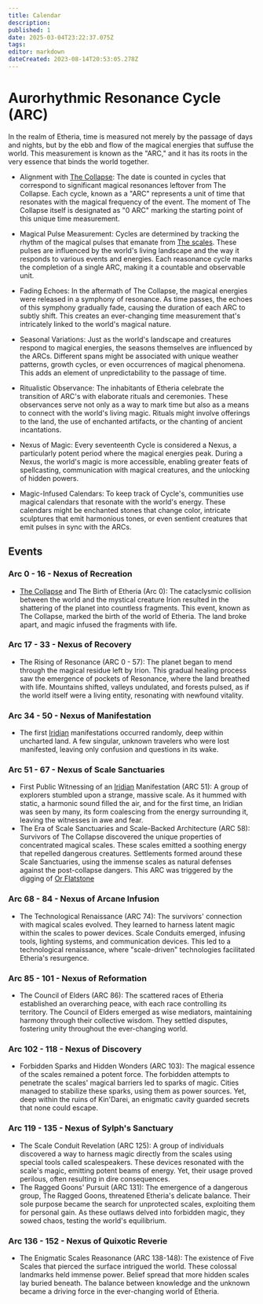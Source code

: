 ```yaml
---
title: Calendar
description: 
published: 1
date: 2025-03-04T23:22:37.075Z
tags: 
editor: markdown
dateCreated: 2023-08-14T20:53:05.278Z
---
```


# Aurorhythmic Resonance Cycle (ARC)

In the realm of Etheria, time is measured not merely by the passage of days and nights, but by the ebb and flow of the magical energies that suffuse the world. This measurement is known as the "ARC," and it has its roots in the very essence that binds the world together.

- Alignment with [The Collapse](/i/17):
The date is counted in cycles that correspond to significant magical resonances leftover from The Collapse. Each cycle, known as a "ARC" represents a unit of time that resonates with the magical frequency of the event. The moment of The Collapse itself is designated as "0 ARC" marking the starting point of this unique time measurement.

- Magical Pulse Measurement:
Cycles are determined by tracking the rhythm of the magical pulses that emanate from [The scales](/i/19). These pulses are influenced by the world's living landscape and the way it responds to various events and energies. Each reasonance cycle marks the completion of a single ARC, making it a countable and observable unit.

- Fading Echoes:
In the aftermath of The Collapse, the magical energies were released in a symphony of resonance. As time passes, the echoes of this symphony gradually fade, causing the duration of each ARC to subtly shift. This creates an ever-changing time measurement that's intricately linked to the world's magical nature.

- Seasonal Variations:
Just as the world's landscape and creatures respond to magical energies, the seasons themselves are influenced by the ARCs. Different spans might be associated with unique weather patterns, growth cycles, or even occurrences of magical phenomena. This adds an element of unpredictability to the passage of time.

- Ritualistic Observance:
The inhabitants of Etheria celebrate the transition of ARC's with elaborate rituals and ceremonies. These observances serve not only as a way to mark time but also as a means to connect with the world's living magic. Rituals might involve offerings to the land, the use of enchanted artifacts, or the chanting of ancient incantations.

- Nexus of Magic:
Every seventeenth Cycle is considered a Nexus, a particularly potent period where the magical energies peak. During a Nexus, the world's magic is more accessible, enabling greater feats of spellcasting, communication with magical creatures, and the unlocking of hidden powers.

- Magic-Infused Calendars:
To keep track of Cycle's, communities use magical calendars that resonate with the world's energy. These calendars might be enchanted stones that change color, intricate sculptures that emit harmonious tones, or even sentient creatures that emit pulses in sync with the ARCs.


## Events

### Arc 0 - 16 - Nexus of Recreation
- [The Collapse](/i/17) and The Birth of Etheria (Arc 0):
The cataclysmic collision between the world and the mystical creature Irion resulted in the shattering of the planet into countless fragments. This event, known as The Collapse, marked the birth of the world of Etheria. The land broke apart, and magic infused the fragments with life.
### Arc 17 - 33 - Nexus of Recovery
- The Rising of Resonance (ARC 0 - 57):
The planet began to mend through the magical residue left by Irion. This gradual healing process saw the emergence of pockets of Resonance, where the land breathed with life. Mountains shifted, valleys undulated, and forests pulsed, as if the world itself were a living entity, resonating with newfound vitality.
### Arc 34 - 50 - Nexus of Manifestation
-  The first [Iridian](/i/44) manifestations occurred randomly, deep within uncharted land. A few singular, unknown travelers who were lost manifested, leaving only confusion and questions in its wake.
### Arc 51 - 67 - Nexus of Scale Sanctuaries
- First Public Witnessing of an [Iridian](/i/44) Manifestation (ARC 51):
A group of explorers stumbled upon a strange, massive scale. As it hummed with static, a harmonic sound filled the air, and for the first time, an Iridian was seen by many, its form coalescing from the energy surrounding it, leaving the witnesses in awe and fear.
- The Era of Scale Sanctuaries and Scale-Backed Architecture (ARC 58):
Survivors of The Collapse discovered the unique properties of concentrated magical scales. These scales emitted a soothing energy that repelled dangerous creatures. Settlements formed around these Scale Sanctuaries, using the immense scales as natural defenses against the post-collapse dangers.
This ARC was triggered by the digging of [Or Flatstone](/i/13)
### Arc 68 - 84 - Nexus of Arcane Infusion
- The Technological Renaissance (ARC 74):
The survivors' connection with magical scales evolved. They learned to harness latent magic within the scales to power devices. Scale Conduits emerged, infusing tools, lighting systems, and communication devices. This led to a technological renaissance, where "scale-driven" technologies facilitated Etheria's resurgence.
### Arc 85 - 101 - Nexus of Reformation
- The Council of Elders (ARC 86):
The scattered races of Etheria established an overarching peace, with each race controlling its territory. The Council of Elders emerged as wise mediators, maintaining harmony through their collective wisdom. They settled disputes, fostering unity throughout the ever-changing world.
### Arc 102 - 118 - Nexus of Discovery
- Forbidden Sparks and Hidden Wonders (ARC 103):
The magical essence of the scales remained a potent force. The forbidden attempts to penetrate the scales' magical barriers led to sparks of magic. Cities managed to stabilize these sparks, using them as power sources. Yet, deep within the ruins of Kin'Darei, an enigmatic cavity guarded secrets that none could escape.
### Arc 119 - 135 - Nexus of Sylph's Sanctuary
- The Scale Conduit Revelation (ARC 125):
A group of individuals discovered a way to harness magic directly from the scales using special tools called scalespeakers. These devices resonated with the scale's magic, emitting potent beams of energy. Yet, their usage proved perilous, often resulting in dire consequences.
- The Ragged Goons' Pursuit (ARC 131):
The emergence of a dangerous group, The Ragged Goons, threatened Etheria's delicate balance. Their sole purpose became the search for unprotected scales, exploiting them for personal gain. As these outlaws delved into forbidden magic, they sowed chaos, testing the world's equilibrium.
### Arc 136 - 152 - Nexus of Quixotic Reverie
- The Enigmatic Scales Reasonance (ARC 138-148):
The existence of Five Scales that pierced the surface intrigued the world. These colossal landmarks held immense power. Belief spread that more hidden scales lay buried beneath. The balance between knowledge and the unknown became a driving force in the ever-changing world of Etheria.

















